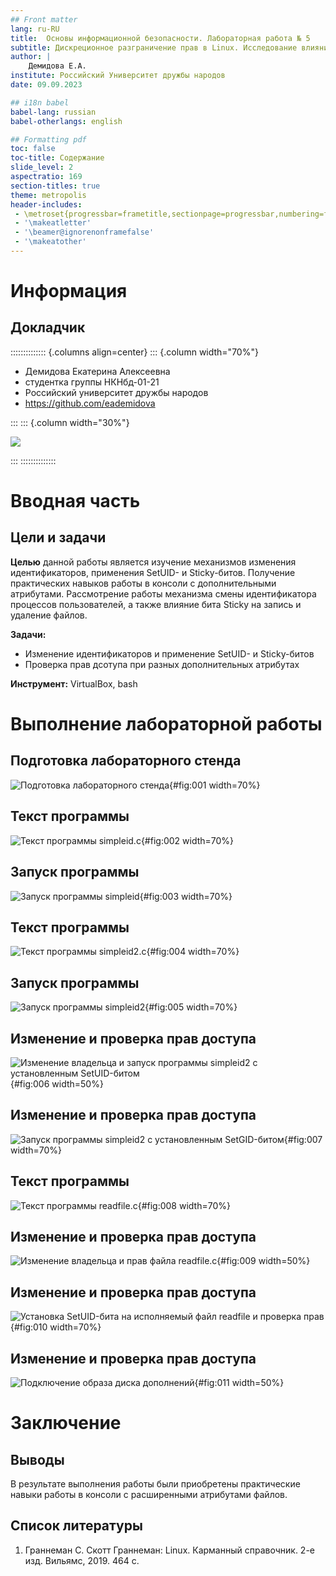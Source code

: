 ```yaml
---
## Front matter
lang: ru-RU
title:  Основы информационной безопасности. Лабораторная работа № 5
subtitle: Дискреционное разграничение прав в Linux. Исследование влияния дополнительных атрибутов
author: |
	Демидова Е.А.
institute: Российский Университет дружбы народов
date: 09.09.2023

## i18n babel
babel-lang: russian
babel-otherlangs: english

## Formatting pdf
toc: false
toc-title: Содержание
slide_level: 2
aspectratio: 169
section-titles: true
theme: metropolis
header-includes:
 - \metroset{progressbar=frametitle,sectionpage=progressbar,numbering=fraction}
 - '\makeatletter'
 - '\beamer@ignorenonframefalse'
 - '\makeatother'
---
```


# Информация

## Докладчик

:::::::::::::: {.columns align=center}
::: {.column width="70%"}

  * Демидова Екатерина Алексеевна
  * студентка группы НКНбд-01-21
  * Российский университет дружбы народов
  * <https://github.com/eademidova>

:::
::: {.column width="30%"}

![](./image/ava.jpg)

:::
::::::::::::::

# Вводная часть

## Цели и задачи

**Целью** данной работы является изучение механизмов изменения идентификаторов, применения SetUID- и Sticky-битов. Получение практических навыков работы в консоли с дополнительными атрибутами. Рассмотрение работы механизма смены идентификатора процессов пользователей, а также влияние бита Sticky на запись и удаление файлов.

**Задачи:**

- Изменение идентификаторов и применение SetUID- и Sticky-битов
- Проверка прав дсотупа при разных дополнительных атрибутах

**Инструмент:** VirtualBox, bash

# Выполнение лабораторной работы

## Подготовка лабораторного стенда

![Подготовка лабораторного стенда](image/1.png){#fig:001 width=70%}

## Текст программы

![Текст программы simpleid.c](image/2.png){#fig:002 width=70%}

## Запуск программы

![Запуск программы simpleid](image/3.png){#fig:003 width=70%}

## Текст программы

![Текст программы simpleid2.c](image/4.png){#fig:004 width=70%}

## Запуск программы

![Запуск программы simpleid2](image/5.png){#fig:005 width=70%}

## Изменение и проверка прав доступа

![Изменение владельца и запуск программы simpleid2 с установленным SetUID-битом](image/6.png){#fig:006 width=50%}

## Изменение и проверка прав доступа

![Запуск программы simpleid2 с установленным SetGID-битом](image/7.png){#fig:007 width=70%}

## Текст программы

![Текст программы readfile.c](image/8.png){#fig:008 width=70%}

## Изменение и проверка прав доступа

![Изменение владельца и прав файла readfile.c](image/9.png){#fig:009 width=50%}

## Изменение и проверка прав доступа

![Установка SetUID-бита на исполняемый файл readfile и проверка прав](image/10.png){#fig:010 width=70%}

## Изменение и проверка прав доступа

![Подключение образа диска дополнений](image/11.png){#fig:011 width=50%}

# Заключение

## Выводы

В результате выполнения работы были приобретены практические навыки работы в консоли с расширенными атрибутами файлов.

## Список литературы

1. Граннеман С. Скотт Граннеман: Linux. Карманный справочник. 2-е изд. Вильямс, 2019. 464 с.
